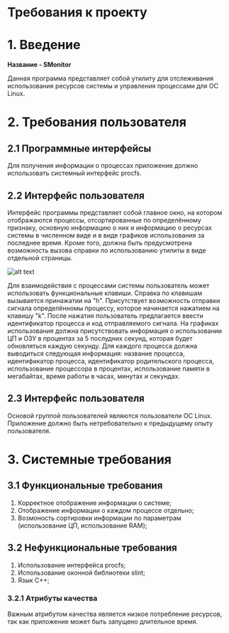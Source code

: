 # Требования к проекту

# 1. Введение
**Название - SMonitor**

Данная программа представляет собой утилиту для отслеживания использования ресурсов системы и управления процессами для ОС Linux.

# 2. Требования пользователя
## 2.1 Программные интерфейсы

Для получения информации о процессах приложение должно использовать системный интерфейс procfs.

## 2.2 Интерфейс пользователя

Интерфейс программы представляет собой главное окно, на котором отображаются процессы, отсортированные по определённому признаку, основную информацию о них и информацию о ресурсах системы в численном виде и в виде графиков использования за последнее время. Кроме того, должна быть предусмотрена возможность вызова справки по использованию утилиты в виде отдельной страницы. 

![alt text](https://github.com/Podik-err/TRiTPO/blob/main/Main%20window.png "Main window")

Для взаимодействия с процессами системы пользователь может использовать функциональные клавиши. Справка по клавишам вызывается принажатии на "h".
Присутствует возможность отправки сигнала определённомы процессу, которое начинается нажатием на клавишу "k". После нажатия пользователь предлагается ввести идентификатор процесса и код отправляемого сигнала.
На графиках использования должна присутствовать информация о использовании ЦП и ОЗУ в процентах за 5 послудних секунд, которая будет обновляться каждую секунду.
Для каждого процесса должна выводиться следующая информация: название процесса, идентификатор процесса, идентификатор родительского процесса, использование процессора в процентах, использование памяти в мегабайтах, время работы в часах, минутах и секундах.

## 2.3 Интерфейс пользователя

Основой группой пользователей являются пользователи ОС Linux.
Приложение должно быть нетребовательно к предыдущему опыту пользователя.

# 3. Системные требования

## 3.1 Функциональные требования

1. Корректное отображение информации о системе;
2. Отображение информации о каждом процессе отдельно;
3. Возмоность сортировки информации по параметрам (использование ЦП, использование RAM);

## 3.2 Нефункциональные требования

1. Использование интерфейса procfs;
2. Использование оконной библиотеки slint;
3. Язык C++;

### 3.2.1 Атрибуты качества
Важным атрибутом качества является низкое потребление ресурсов, так как приложение может быть запущено длительное время.
